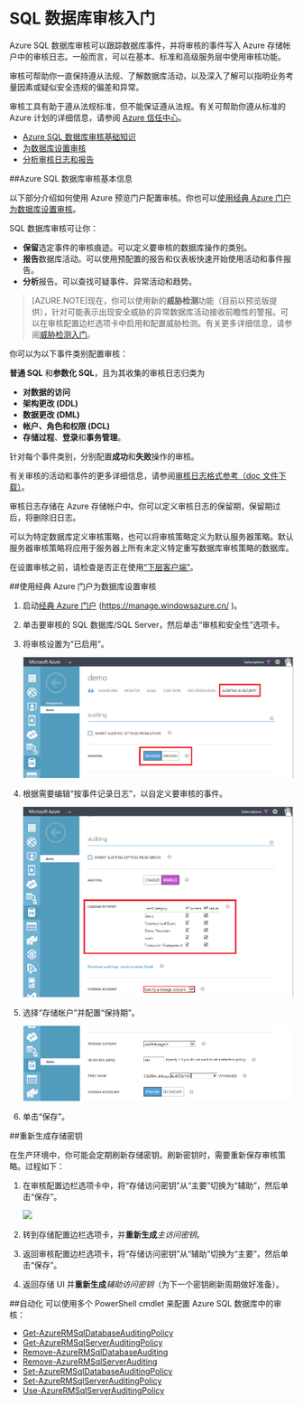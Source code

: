 <properties
	pageTitle="SQL 数据库审核入门 | Windows Azure"
	description="SQL 数据库审核入门"
	services="sql-database"
	documentationCenter=""
	authors="jeffgoll"
	manager="jeffreyg"
	editor=""/>

<tags
	ms.service="sql-database"
	ms.date="11/12/2015"
	wacn.date="12/22/2015"/>
 
# SQL 数据库审核入门
Azure SQL 数据库审核可以跟踪数据库事件，并将审核的事件写入 Azure 存储帐户中的审核日志。一般而言，可以在基本、标准和高级服务层中使用审核功能。

审核可帮助你一直保持遵从法规、了解数据库活动，以及深入了解可以指明业务考量因素或疑似安全违规的偏差和异常。

审核工具有助于遵从法规标准，但不能保证遵从法规。有关可帮助你遵从标准的 Azure 计划的详细信息，请参阅 [Azure 信任中心](http://azure.microsoft.com/zh-cn/support/trust-center/compliance)。

+ [Azure SQL 数据库审核基础知识]
+ [为数据库设置审核]
+ [分析审核日志和报告]

##<a id="subheading-1"></a>Azure SQL 数据库审核基本信息

以下部分介绍如何使用 Azure 预览门户配置审核。你也可以[使用经典 Azure 门户为数据库设置审核]。

SQL 数据库审核可让你：

- **保留**选定事件的审核痕迹。可以定义要审核的数据库操作的类别。
- **报告**数据库活动。可以使用预配置的报告和仪表板快速开始使用活动和事件报告。
- **分析**报告。可以查找可疑事件、异常活动和趋势。

> [AZURE.NOTE]现在，你可以使用新的**威胁检测**功能（目前以预览版提供），针对可能表示出现安全威胁的异常数据库活动接收前瞻性的警报。可以在审核配置边栏选项卡中启用和配置威胁检测。有关更多详细信息，请参阅[威胁检测入门](/documentation/articles/sql-database-threat-detection-get-started)。

你可以为以下事件类别配置审核：

**普通 SQL** 和**参数化 SQL**，且为其收集的审核日志归类为

- **对数据的访问**
- **架构更改 (DDL)**
- **数据更改 (DML)**
- **帐户、角色和权限 (DCL)**
- **存储过程**、**登录**和**事务管理**。

针对每个事件类别，分别配置**成功**和**失败**操作的审核。

有关审核的活动和事件的更多详细信息，请参阅[审核日志格式参考（doc 文件下载）](http://go.microsoft.com/fwlink/?LinkId=506733)。

审核日志存储在 Azure 存储帐户中。你可以定义审核日志的保留期，保留期过后，将删除旧日志。

可以为特定数据库定义审核策略，也可以将审核策略定义为默认服务器策略。默认服务器审核策略将应用于服务器上所有未定义特定重写数据库审核策略的数据库。

在设置审核之前，请检查是否正在使用[“下层客户端”](/documentation/articles/sql-database-auditing-and-dynamic-data-masking-downlevel-clients)。


##<a id="subheading-4"></a>使用经典 Azure 门户为数据库设置审核

1. 启动[经典 Azure 门户](https://manage.windowsazure.cn/) (https://manage.windowsazure.cn/ )。

2. 单击要审核的 SQL 数据库/SQL Server，然后单击“审核和安全性”选项卡。

3. 将审核设置为“已启用”。

	![导航窗格][5]

4. 根据需要编辑“按事件记录日志”，以自定义要审核的事件。

	![导航窗格][6]

5. 选择“存储帐户”并配置“保持期”。

	![导航窗格][7]

6. 单击“保存”。




##<a id="subheading-6"></a>重新生成存储密钥

在生产环境中，你可能会定期刷新存储密钥。刷新密钥时，需要重新保存审核策略。过程如下：


1. 在审核配置边栏选项卡中，将“存储访问密钥”从“主要”切换为“辅助”，然后单击“保存”。

	![][8]

2. 转到存储配置边栏选项卡，并**重新生成***主访问密钥*。

3. 返回审核配置边栏选项卡，将“存储访问密钥”从“辅助”切换为“主要”，然后单击“保存”。

4. 返回存储 UI 并**重新生成***辅助访问密钥*（为下一个密钥刷新周期做好准备）。
  
##<a id="subheading-7"></a>自动化
可以使用多个 PowerShell cmdlet 来配置 Azure SQL 数据库中的审核：

- [Get-AzureRMSqlDatabaseAuditingPolicy](https://msdn.microsoft.com/zh-cn/library/azure/mt603731.aspx)
- [Get-AzureRMSqlServerAuditingPolicy](https://msdn.microsoft.com/zh-cn/library/azure/mt619329.aspx)
- [Remove-AzureRMSqlDatabaseAuditing](https://msdn.microsoft.com/zh-cn/library/azure/mt603796.aspx)
- [Remove-AzureRMSqlServerAuditing](https://msdn.microsoft.com/zh-cn/library/azure/mt603574.aspx)
- [Set-AzureRMSqlDatabaseAuditingPolicy](https://msdn.microsoft.com/zh-cn/library/azure/mt603531.aspx)
- [Set-AzureRMSqlServerAuditingPolicy](https://msdn.microsoft.com/zh-cn/library/azure/mt603794.aspx)
- [Use-AzureRMSqlServerAuditingPolicy](https://msdn.microsoft.com/zh-cn/library/azure/mt619353.aspx)




<!--Anchors-->
[Azure SQL 数据库审核基础知识]: #subheading-1
[为数据库设置审核]: #subheading-2
[分析审核日志和报告]: #subheading-3
[使用经典 Azure 门户为数据库设置审核]: #subheading-4
[Practices for usage in production]: #subheading-5
[Storage Key Regeneration]: #subheading-6
[Automation]: #subheading-7


<!--Image references-->
[1]: ./media/sql-database-auditing-get-started/1_auditing_get_started_settings.png
[2]: ./media/sql-database-auditing-get-started/2_auditing_get_started_storage_account.png
[3]: ./media/sql-database-auditing-get-started/3_auditing_get_started_inherit_from_server.png
[4]: ./media/sql-database-auditing-get-started/4_auditing_get_started_report_template.png
[5]: ./media/sql-database-auditing-get-started/5_auditing_get_started_classic_portal_enable.png
[6]: ./media/sql-database-auditing-get-started/6_auditing_get_started_classic_portal_events.png
[7]: ./media/sql-database-auditing-get-started/7_auditing_get_started_classic_portal_storage.png
[8]: ./media/sql-database-auditing-get-started/8_auditing_get_started_storage_key_rotation.png


 

<!---HONumber=Mooncake_1207_2015-->